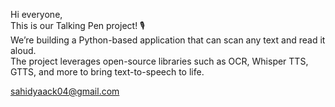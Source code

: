 Hi everyone,  
This is our Talking Pen project! 🎙️  
We’re building a Python-based application that can scan any text and read it aloud.  
The project leverages open-source libraries such as OCR, Whisper TTS, GTTS, and more to bring text-to-speech to life.  

sahidyaack04@gmail.com
